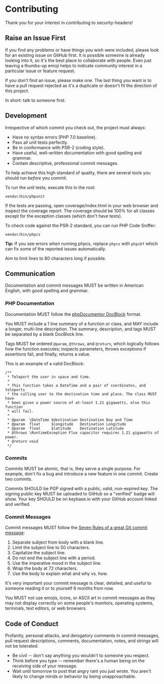 # Contributing

Thank you for your interest in contributing to security-headers!

## Raise an Issue First

If you find any problems or have things you wish were included, please look for an existing issue on GitHub first. It is possible someone is already looking into it, so it's the best place to collaborate with people. Even just leaving a thumbs-up emoji helps to indicate community interest in a particular issue or feature request.

If you don't find an issue, please make one. The last thing you want is to have a pull request rejected as it's a duplicate or doesn't fit the direction of this project.

In short: talk to someone first.

## Development

Irrespective of which commit you check out, the project must always:

 * Have no syntax errors (PHP 7.0 baseline).
 * Pass all unit tests perfectly.
 * Be in conformance with PSR-2 (coding style).
 * Have useful, well-written documentation with good spelling and grammar.
 * Contain descriptive, professional commit messages.

To help achieve this high standard of quality, there are several tools you should run _before_ you commit.

To run the unit tests, execute this in the root:

	vendor/bin/phpunit

If the tests are passing, open coverage/index.html in your web browser and inspect the coverage report. The coverage should be 100% for all classes except for the exception classes (which don't have tests).

To check code against the PSR-2 standard, you can run PHP Code Sniffer:

	vendor/bin/phpcs

**Tip:** If you see errors when running phpcs, replace `phpcs` with `phpcbf` which can fix some of the reported issues automatically.

Aim to limit lines to 80 characters long if possible.

## Communication

Documentation and commit messages MUST be written in American English, with good spelling and grammar.

### PHP Documentation

Documentation MUST follow the [phpDocumentor DocBlock](https://docs.phpdoc.org/guides/docblocks.html) format.

You MUST include a 1 line summary of a function or class, and MAY include a longer, multi-line description. The summary, description, and tags MUST be separated by a blank DocBlock line.

Tags MUST be ordered `@param`, `@throws`, and `@return`, which logically follows how the function executes; inspects parameters, throws exceptions if assertions fail, and finally, returns a value.

This is an example of a valid DocBlock:

```
/**
 * Teleport the user in space and time.
 *
 * This function takes a DateTime and a pair of coordinates, and teleports
 * the calling user to the destination time and place. The class MUST have
 * been given a power source of at-least 1.21 gigawatts, else this function
 * will fail.
 *
 * @param  \DateTime $destination Destination Day and Time
 * @param  float     $longitude   Destination Longitude
 * @param  float     $latitude    Destination Latitude
 * @throws \RuntimeException Flux capacitor requires 1.21 gigawatts of power.
 * @return void
 */
```

### Commits

Commits MUST be atomic, that is, they serve a single purpose. For example, don't fix a bug and introduce a new feature in one commit. Create two commits.

Commits SHOULD be PGP signed with a public, valid, non-expired key. The signing public key MUST be uploaded to GitHub so a "verified" badge will show. Your key SHOULD be on keybase.io with your GitHub account linked and verified.

### Commit Messages

Commit messages MUST follow the [Seven Rules of a great Git commit message](https://chris.beams.io/posts/git-commit/#seven-rules):

 1. Separate subject from body with a blank line.
 2. Limit the subject line to 50 characters.
 3. Capitalize the subject line.
 4. Do not end the subject line with a period.
 5. Use the imperative mood in the subject line.
 6. Wrap the body at 72 characters.
 7. Use the body to explain what and why vs. how.

It's very important your commit message is clear, detailed, and useful to someone reading it or to yourself 6 months from now.

You MUST not use emojis, icons, or ASCII art in commit messages as they may not display correctly on some people's monitors, operating systems, terminals, text editors, or web browsers.

## Code of Conduct

Profanity, personal attacks, and derogatory comments in commit messages, pull request descriptions, comments, documentation, notes, and strings will not be tolerated.

 * Be civil -- don't say anything you wouldn't to someone you respect.
 * Think before you type -- remember there's a human being on the receiving side of your message.
 * Wait until tomorrow to post that angry rant you just wrote. You aren't likely to change minds or behavior by being unapproachable.

